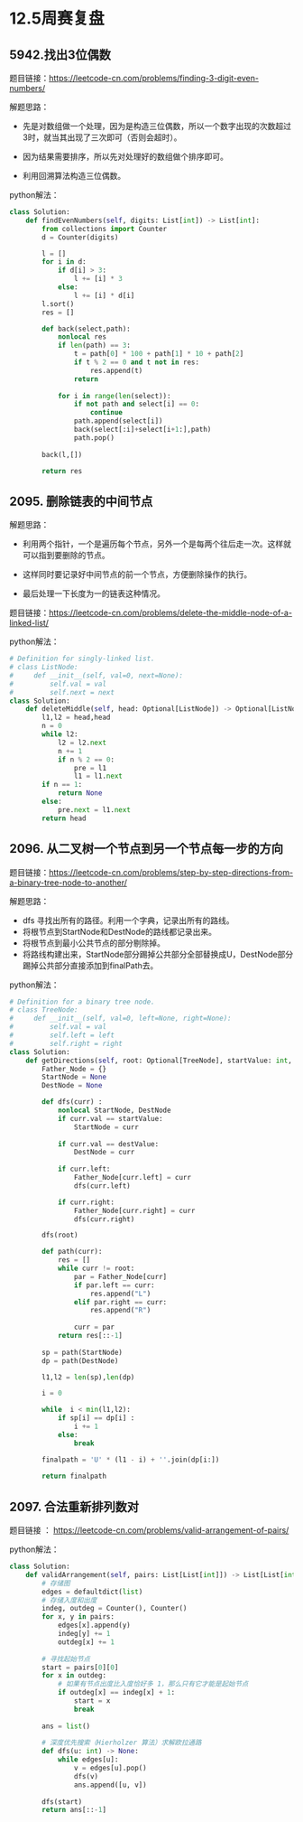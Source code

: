 # 12.5周赛复盘

## 5942.找出3位偶数

题目链接：https://leetcode-cn.com/problems/finding-3-digit-even-numbers/

解题思路：
* 先是对数组做一个处理，因为是构造三位偶数，所以一个数字出现的次数超过3时，就当其出现了三次即可（否则会超时）。

* 因为结果需要排序，所以先对处理好的数组做个排序即可。

* 利用回溯算法构造三位偶数。

python解法：
```python
class Solution:
    def findEvenNumbers(self, digits: List[int]) -> List[int]:
        from collections import Counter
        d = Counter(digits)

        l = []
        for i in d:
            if d[i] > 3:
                l += [i] * 3
            else:
                l += [i] * d[i]
        l.sort()
        res = []

        def back(select,path):
            nonlocal res
            if len(path) == 3:
                t = path[0] * 100 + path[1] * 10 + path[2]
                if t % 2 == 0 and t not in res:
                    res.append(t)
                return 
            
            for i in range(len(select)):
                if not path and select[i] == 0:
                    continue
                path.append(select[i])
                back(select[:i]+select[i+1:],path)
                path.pop()
        
        back(l,[])

        return res
```

## 2095. 删除链表的中间节点

解题思路：

* 利用两个指针，一个是遍历每个节点，另外一个是每两个往后走一次。这样就可以指到要删除的节点。

* 这样同时要记录好中间节点的前一个节点，方便删除操作的执行。

* 最后处理一下长度为一的链表这种情况。

题目链接：https://leetcode-cn.com/problems/delete-the-middle-node-of-a-linked-list/

python解法：
```python
# Definition for singly-linked list.
# class ListNode:
#     def __init__(self, val=0, next=None):
#         self.val = val
#         self.next = next
class Solution:
    def deleteMiddle(self, head: Optional[ListNode]) -> Optional[ListNode]:
        l1,l2 = head,head
        n = 0
        while l2:
            l2 = l2.next
            n += 1
            if n % 2 == 0:
                pre = l1
                l1 = l1.next
        if n == 1:
            return None
        else:
            pre.next = l1.next
        return head
```

## 2096. 从二叉树一个节点到另一个节点每一步的方向

题目链接：https://leetcode-cn.com/problems/step-by-step-directions-from-a-binary-tree-node-to-another/


解题思路：
* dfs 寻找出所有的路径。利用一个字典，记录出所有的路线。
* 将根节点到StartNode和DestNode的路线都记录出来。
* 将根节点到最小公共节点的部分剔除掉。
* 将路线构建出来，StartNode部分踢掉公共部分全部替换成U，DestNode部分踢掉公共部分直接添加到finalPath去。


python解法：
```python
# Definition for a binary tree node.
# class TreeNode:
#     def __init__(self, val=0, left=None, right=None):
#         self.val = val
#         self.left = left
#         self.right = right
class Solution:
    def getDirections(self, root: Optional[TreeNode], startValue: int, destValue: int) -> str:
        Father_Node = {}
        StartNode = None
        DestNode = None

        def dfs(curr) :
            nonlocal StartNode, DestNode
            if curr.val == startValue:
                StartNode = curr
            
            if curr.val == destValue:
                DestNode = curr
            
            if curr.left:
                Father_Node[curr.left] = curr
                dfs(curr.left)

            if curr.right:
                Father_Node[curr.right] = curr
                dfs(curr.right)

        dfs(root)

        def path(curr):
            res = []
            while curr != root:
                par = Father_Node[curr]
                if par.left == curr:
                    res.append("L")
                elif par.right == curr:
                    res.append("R")
                
                curr = par
            return res[::-1]
        
        sp = path(StartNode)
        dp = path(DestNode)

        l1,l2 = len(sp),len(dp)

        i = 0

        while  i < min(l1,l2):
            if sp[i] == dp[i] :
                i += 1
            else:
                break

        finalpath = 'U' * (l1 - i) + ''.join(dp[i:])
        
        return finalpath
```


## 2097. 合法重新排列数对

题目链接 ： https://leetcode-cn.com/problems/valid-arrangement-of-pairs/



python解法：
```python
class Solution:
    def validArrangement(self, pairs: List[List[int]]) -> List[List[int]]:
        # 存储图
        edges = defaultdict(list)
        # 存储入度和出度
        indeg, outdeg = Counter(), Counter()
        for x, y in pairs:
            edges[x].append(y)
            indeg[y] += 1
            outdeg[x] += 1
        
        # 寻找起始节点
        start = pairs[0][0]
        for x in outdeg:
            # 如果有节点出度比入度恰好多 1，那么只有它才能是起始节点
            if outdeg[x] == indeg[x] + 1:
                start = x
                break
        
        ans = list()
        
        # 深度优先搜索（Hierholzer 算法）求解欧拉通路
        def dfs(u: int) -> None:
            while edges[u]:
                v = edges[u].pop()
                dfs(v)
                ans.append([u, v])
        
        dfs(start)
        return ans[::-1]
```